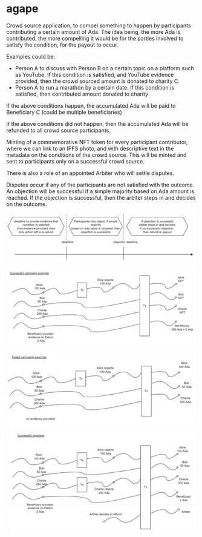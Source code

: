 # agape

Crowd source application, to compel something to happen by participants contributing a certain amount of Ada. The idea being, the more Ada is contributed, the more compelling it would be for the parties involved to satisfy the condition, for the payout to occur. 

Examples could be:
 - Person A to discuss with Person B on a certain topic on a platform such as YouTube. If this condition is satisfied, and YouTube evidence provided, then the crowd sourced amount is donated to charity C.
 - Person A to run a marathon by a certain date. If this condition is satisfied, then contributed amount donated to charity

If the above conditions happen, the accumulated Ada will be paid to Beneficiary C (could be multiple beneficiaries)

If the above conditions did not happen, then the accumulated Ada will be refunded to all crowd source participants.

Minting of a commemorative NFT token for every participant contributor, where we can link to an IPFS photo, and with descriptive text in the metadata on the conditions of the crowd source. This will be minted and sent to participants only on a successful crowd source.

There is also a role of an appointed Arbiter who will settle disputes.

Disputes occur if any of the participants are not satisfied with the outcome. An objection will be successful if a simple majority based on Ada amount is reached. If the objection is successful, then the arbiter steps in and decides on the outcome.

![Overview](./img/overview.png)

![Succes](./img/success.png)

![Failed](./img/failed.png)

![Successful objection](./img/successfulobject.png)



